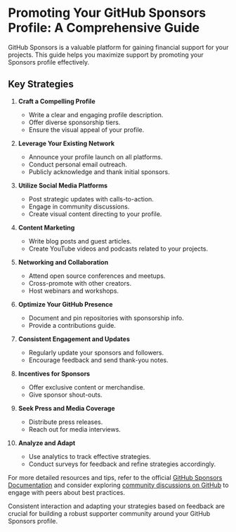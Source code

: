 # Promoting Your GitHub Sponsors Profile: A Comprehensive Guide

GitHub Sponsors is a valuable platform for gaining financial support for your projects. This guide helps you maximize support by promoting your Sponsors profile effectively.

## Key Strategies

1. **Craft a Compelling Profile**
   - Write a clear and engaging profile description.
   - Offer diverse sponsorship tiers.
   - Ensure the visual appeal of your profile.

2. **Leverage Your Existing Network**
   - Announce your profile launch on all platforms.
   - Conduct personal email outreach.
   - Publicly acknowledge and thank initial sponsors.

3. **Utilize Social Media Platforms**
   - Post strategic updates with calls-to-action.
   - Engage in community discussions.
   - Create visual content directing to your profile.

4. **Content Marketing**
   - Write blog posts and guest articles.
   - Create YouTube videos and podcasts related to your projects.

5. **Networking and Collaboration**
   - Attend open source conferences and meetups.
   - Cross-promote with other creators.
   - Host webinars and workshops.

6. **Optimize Your GitHub Presence**
   - Document and pin repositories with sponsorship info.
   - Provide a contributions guide.

7. **Consistent Engagement and Updates**
   - Regularly update your sponsors and followers.
   - Encourage feedback and send thank-you notes.

8. **Incentives for Sponsors**
   - Offer exclusive content or merchandise.
   - Give sponsor shout-outs.

9. **Seek Press and Media Coverage**
   - Distribute press releases.
   - Reach out for media interviews.

10. **Analyze and Adapt**
    - Use analytics to track effective strategies.
    - Conduct surveys for feedback and refine strategies accordingly.

For more detailed resources and tips, refer to the official [GitHub Sponsors Documentation](https://github.com/sponsors) and consider exploring [community discussions on GitHub](https://github.community/) to engage with peers about best practices. 

Consistent interaction and adapting your strategies based on feedback are crucial for building a robust supporter community around your GitHub Sponsors profile.